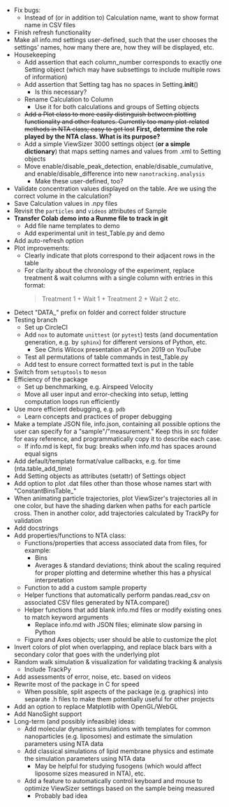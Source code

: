 - Fix bugs:
  - Instead of (or in addition to) Calculation name, want to show format name in CSV files
- Finish refresh functionality
- Make all info.md settings user-defined, such that the user chooses the settings' names, how many there are, how they will be displayed, etc.
- Housekeeping
  - Add assertion that each column_number corresponds to exactly one Setting object (which may have subsettings to include multiple rows of information)
  - Add assertion that Setting tag has no spaces in Setting.__init__()
    - Is this necessary?
  - Rename Calculation to Column
    - Use it for both calculations and groups of Setting objects
  - ~~Add a Plot class to more easily distinguish between plotting functionality and other features. Currently too many plot-related methods in NTA class; easy to get lost~~ **First, determine the role played by the NTA class. What is its purpose?**
  - Add a simple ViewSizer 3000 settings object (**or a simple dictionary**) that maps setting names and values from .xml to Setting objects
  - Move enable/disable_peak_detection, enable/disable_cumulative, and enable/disable_difference into new `nanotracking.analysis`
    - Make these user-defined, too?
- Validate concentration values displayed on the table. Are we using the correct volume in the calculation?
- Save Calculation values in .npy files
- Revisit the `particles` and `videos` attributes of Sample
- **Transfer Colab demo into a Runme file to track in git**
  - Add file name templates to demo
  - Add experimental unit in test_Table.py and demo
- Add auto-refresh option
- Plot improvements:
  - Clearly indicate that plots correspond to their adjacent rows in the table
  - For clarity about the chronology of the experiment, replace treatment & wait columns with a single column with entries in this format:
    > Treatment 1 +
    > Wait 1 +
    > Treatment 2 +
    > Wait 2
    > etc.
- Detect "DATA_" prefix on folder and correct folder structure
- Testing branch
  - Set up CircleCI
  - Add `nox` to automate `unittest` (or `pytest`) tests (and documentation generation, e.g. by `sphinx`) for different versions of Python, etc.
    - See Chris Wilcox presentation at PyCon 2019 on YouTube
  - Test all permutations of table commands in test_Table.py
  - Add test to ensure correct formatted text is put in the table
- Switch from `setuptools` to `meson`
- Efficiency of the package
  - Set up benchmarking, e.g. Airspeed Velocity
  - Move all user input and error-checking into setup, letting computation loops run efficiently
- Use more efficient debugging, e.g. `pdb`
  - Learn concepts and practices of proper debugging
- Make a template JSON file, info.json, containing all possible options the user can specify for a "sample"/"measurement." Keep this in src folder for easy reference, and programmatically copy it to describe each case.
  - If info.md is kept, fix bug: breaks when info.md has spaces around equal signs
- Add default/template format/value callbacks, e.g. for time (nta.table_add_time)
- Add Setting objects as attributes (setattr) of Settings object
- Add option to plot .dat files other than those whose names start with "ConstantBinsTable_"
- When animating particle trajectories, plot ViewSizer's trajectories all in one color, but have the shading darken when paths for each particle cross. Then in another color, add trajectories calculated by TrackPy for validation
- Add docstrings
- Add properties/functions to NTA class:
  - Functions/properties that access associated data from files, for example:
    - Bins
    - Averages & standard deviations; think about the scaling required for proper plotting and determine whether this has a physical interpretation
  - Function to add a custom sample property
  - Helper functions that automatically perform pandas.read_csv on associated CSV files generated by NTA.compare()
  - Helper functions that add blank info.md files or modify existing ones to match keyword arguments
    - Replace info.md with JSON files; eliminate slow parsing in Python
  - Figure and Axes objects; user should be able to customize the plot
- Invert colors of plot when overlapping, and replace black bars with a secondary color that goes with the underlying plot
- Random walk simulation & visualization for validating tracking & analysis
  - Include TrackPy
- Add assessments of error, noise, etc. based on videos
- Rewrite most of the package in C for speed
  - When possible, split aspects of the package (e.g. graphics) into separate .h files to make them potentially useful for other projects
- Add an option to replace Matplotlib with OpenGL/WebGL
- Add NanoSight support
- Long-term (and possibly infeasible) ideas:
  - Add molecular dynamics simulations with templates for common nanoparticles (e.g. liposomes) and estimate the simulation parameters using NTA data
  - Add classical simulations of lipid membrane physics and estimate the simulation parameters using NTA data
    - May be helpful for studying fusogens (which would affect liposome sizes measured in NTA), etc.
  - Add a feature to automatically control keyboard and mouse to optimize ViewSizer settings based on the sample being measured
    - Probably bad idea
